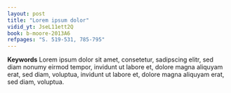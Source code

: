 ```yaml
---
layout: post 
title: "Lorem ipsum dolor"
vidid_yt: JseL11ett2Q
book: b-moore-2013A6
refpages: "S. 519-531, 785-795"
---
```

**Keywords** Lorem ipsum dolor sit amet, consetetur, sadipscing elitr, sed diam nonumy eirmod tempor, invidunt ut labore et, dolore magna aliquyam erat, sed diam, voluptua, invidunt ut labore et, dolore magna aliquyam erat, sed diam, voluptua.

